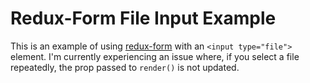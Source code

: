 # Redux-Form File Input Example

This is an example of using [redux-form](http://redux-form.com/5.3.1/) with an
`<input type="file">` element. I'm currently experiencing an issue where, if you
select a file repeatedly, the prop passed to `render()` is not updated.
